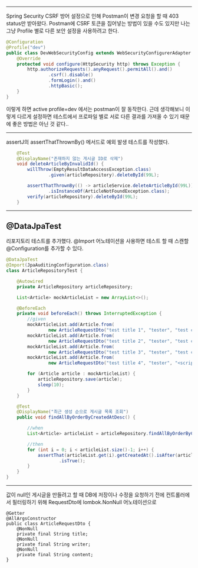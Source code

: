

---

Spring Security CSRF 방어 설정으로 인해 Postman이 변경 요청을 할 때 403 status만 받아왔다.
Postman에 CSRF 토큰을 집어넣는 방법이 있을 수도 있지만
나는 그냥 Profile 별로 다른 보안 설정을 사용하려고 한다.

```java
@Configuration
@Profile("dev")
public class DevWebSecurityConfig extends WebSecurityConfigurerAdapter {
    @Override
    protected void configure(HttpSecurity http) throws Exception {
        http.authorizeRequests().anyRequest().permitAll().and()
                .csrf().disable()
                .formLogin().and()
                .httpBasic();
    }
}
```

이렇게 하면 active profile=dev 에서는 postman이 잘 동작한다.
근데 생각해보니 이렇게 다르게 설정하면 테스트에서 프로파일 별로 서로 다른 결과를 가져올 수 있기 때문에
좋은 방법은 아닌 것 같다..

---

assertJ의 assertThatThrownBy() 메서드로 예외 발생 테스트를 작성했다.

```java
    @Test
    @DisplayName("존재하지 않는 게시글 ID로 삭제")
    void deleteArticleByInvalidId() {
        willThrow(EmptyResultDataAccessException.class)
                .given(articleRepository).deleteById(99L);

        assertThatThrownBy(() -> articleService.deleteArticleById(99L))
                .isInstanceOf(ArticleNotFoundException.class);
        verify(articleRepository).deleteById(99L);
    }
```

---

## @DataJpaTest

리포지토리 테스트를 추가했다.
@Import 어노테이션을 사용하면 테스트 할 때 스캔할 @Configuration를 추가할 수 있다.

```java
@DataJpaTest
@Import(JpaAuditingConfiguration.class)
class ArticleRepositoryTest {

    @Autowired
    private ArticleRepository articleRepository;

    List<Article> mockArticleList = new ArrayList<>();

    @BeforeEach
    private void beforeEach() throws InterruptedException {
        //given
        mockArticleList.add(Article.from(
                new ArticleRequestDto("test title 1", "tester", "test content 1")));
        mockArticleList.add(Article.from(
                new ArticleRequestDto("test title 2", "tester", "test content 2")));
        mockArticleList.add(Article.from(
                new ArticleRequestDto("test title 3", "tester", "test content 3")));
        mockArticleList.add(Article.from(
                new ArticleRequestDto("test title 4", "tester", "<script>alert('XSS');</script>")));

        for (Article article : mockArticleList) {
            articleRepository.save(article);
            sleep(10);
        }
    }

    @Test
    @DisplayName("최근 생성 순으로 게시글 목록 조회")
    public void findAllByOrderByCreatedAtDesc() {

        //when
        List<Article> articleList = articleRepository.findAllByOrderByCreatedAtDesc();

        //then
        for (int i = 0; i < articleList.size()-1; i++) {
            assertThat(articleList.get(i).getCreatedAt().isAfter(articleList.get(i+1).getCreatedAt()))
                    .isTrue();
        }
    }
}
```

---

값이 null인 게시글을 만들려고 할 때 DB에 저장이나 수정을 요청하기 전에 컨트롤러에서 필터링하기 위해
RequestDto에 lombok.NonNull 어노테이션으로 

```
@Getter
@AllArgsConstructor
public class ArticleRequestDto {
    @NonNull
    private final String title;
    @NonNull
    private final String writer;
    @NonNull
    private final String content;
}
```

